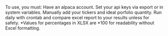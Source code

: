 To use, you must:
 Have an alpaca account.
 Set your api keys via export or in system variables.
 Manually add your tickers and ideal porfolio quantity.
 Run daily with crontab and compare excel report to your results unless for safety.
 *Values for percentages in XLSX are *100 for readability without Excel formatting.
